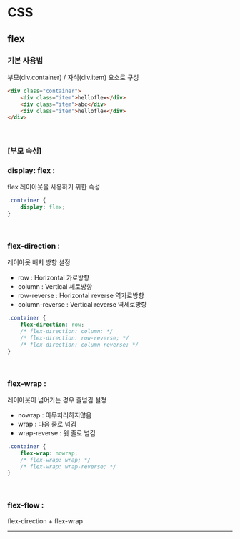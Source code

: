 # CSS

## **flex**

### **기본 사용법**
부모(div.container) / 자식(div.item) 요소로 구성

```html
<div class="container">
	<div class="item">helloflex</div>
	<div class="item">abc</div>
	<div class="item">helloflex</div>
</div>
```

<br>

### **[부모 속성]**
### **display: flex :**
flex 레이아웃을 사용하기 위한 속성

```css
.container {
	display: flex;
}
```
<br>

### **flex-direction :**
레이아웃 배치 방향 설정
- row : Horizontal 가로방향
- column : Vertical 세로방향
- row-reverse : Horizontal reverse 역가로방향
- column-reverse : Vertical reverse 역세로방향

```css
.container {
	flex-direction: row;
	/* flex-direction: column; */
	/* flex-direction: row-reverse; */
	/* flex-direction: column-reverse; */
}
```
<br>

### **flex-wrap :**
레이아웃이 넘어가는 경우 줄넘김 설청
- nowrap : 아무처리하지않음
- wrap : 다음 줄로 넘김
- wrap-reverse : 윗 줄로 넘김

```css
.container {
	flex-wrap: nowrap;
	/* flex-wrap: wrap; */
	/* flex-wrap: wrap-reverse; */
}
```
<br>

### **flex-flow :**
flex-direction + flex-wrap 

-----